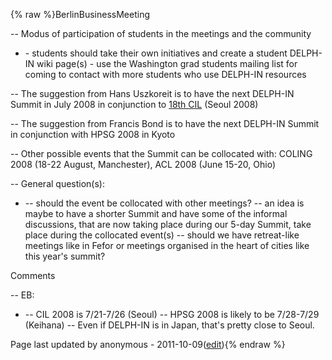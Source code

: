 {% raw %}BerlinBusinessMeeting

-- Modus of participation of students in the meetings and the community

- \- students should take their own initiatives and create a student
DELPH-IN wiki page(s) - use the Washington grad students mailing
list for coming to contact with more students who use DELPH-IN
resources

-- The suggestion from Hans Uszkoreit is to have the next DELPH-IN
Summit in July 2008 in conjunction to [18th CIL](http://www.cil18.org)
(Seoul 2008)

-- The suggestion from Francis Bond is to have the next DELPH-IN Summit
in conjunction with HPSG 2008 in Kyoto

-- Other possible events that the Summit can be collocated with: COLING
2008 (18-22 August, Manchester), ACL 2008 (June 15-20, Ohio)

-- General question(s):

- -- should the event be collocated with other meetings? -- an idea is
maybe to have a shorter Summit and have some of the informal
discussions, that are now taking place during our 5-day Summit, take
place during the collocated event(s) -- should we have retreat-like
meetings like in Fefor or meetings organised in the heart of cities
like this year's summit?

Comments

-- EB:

- -- CIL 2008 is 7/21-7/26 (Seoul) -- HPSG 2008 is likely to be
7/28-7/29 (Keihana) -- Even if DELPH-IN is in Japan, that's pretty
close to Seoul.

Page last updated by anonymous - 2011-10-09([edit](https://github.com/delph-in/docs/wiki/BerlinBusinessMeeting/_edit)){% endraw %}
